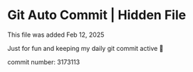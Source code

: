 # Git Auto Commit | Hidden File

This file was added Feb 12, 2025

Just for fun and keeping my daily git commit active 🤪

commit number: 3173113
